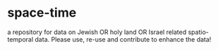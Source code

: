 # space-time
a repository for data on Jewish OR holy land OR Israel related spatio-temporal data.
Please use, re-use and contribute to enhance the data!
